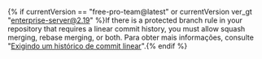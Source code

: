 {% if currentVersion == "free-pro-team@latest" or currentVersion ver_gt "enterprise-server@2.19" %}If there is a protected branch rule in your repository that requires a linear commit history, you must allow squash merging, rebase merging, or both. Para obter mais informações, consulte "[Exigindo um histórico de commit linear](/github/administering-a-repository/requiring-a-linear-commit-history)".{% endif %}
